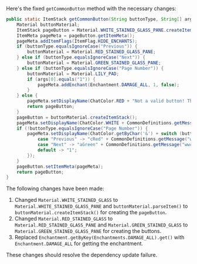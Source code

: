 Here's the fixed `getCommonButton` method with the necessary changes:

```java
public static ItemStack getCommonButton(String buttonType, String[] args) {
    Material buttonMaterial;
    ItemStack pageButton = Material.WHITE_STAINED_GLASS_PANE.createItemStack();
    ItemMeta pageMeta = pageButton.getItemMeta();
    pageMeta.addItemFlags(ItemFlag.HIDE_ENCHANTS);
    if (buttonType.equalsIgnoreCase("Previous")) {
        buttonMaterial = Material.RED_STAINED_GLASS_PANE;
    } else if (buttonType.equalsIgnoreCase("Next")) {
        buttonMaterial = Material.GREEN_STAINED_GLASS_PANE;
    } else if (buttonType.equalsIgnoreCase("Page Number")) {
        buttonMaterial = Material.LILY_PAD;
        if (args[0].equals("1")) {
            pageMeta.addEnchant(Enchantment.DAMAGE_ALL, 1, false);
        }
    } else {
        pageMeta.setDisplayName(ChatColor.RED + "Not a valid button! This is a bug, please report it.");
        return pageButton;
    }
    pageButton = buttonMaterial.createItemStack();
    pageMeta.setDisplayName(ChatColor.WHITE + CommonDefinitions.getMessage("wwcConfigGUIPageButton"));
    if (!buttonType.equalsIgnoreCase("Page Number")) {
        pageMeta.setDisplayName(ChatColor.getByChar('&') + switch (buttonType) {
            case "Previous" -> "cRed" + CommonDefinitions.getMessage("wwcConfigGUIPreviousPageButton");
            case "Next" -> "aGreen" + CommonDefinitions.getMessage("wwcConfigGUINextPageButton");
            default -> "1";
        });
    }
    pageButton.setItemMeta(pageMeta);
    return pageButton;
}
```

The following changes have been made:

1. Changed `Material.WHITE_STAINED_GLASS` to `Material.WHITE_STAINED_GLASS_PANE` and `buttonMaterial.parseItem()` to `buttonMaterial.createItemStack()` for creating the `pageButton`.
2. Changed `Material.RED_STAINED_GLASS` to `Material.RED_STAINED_GLASS_PANE` and `Material.GREEN_STAINED_GLASS` to `Material.GREEN_STAINED_GLASS_PANE` for creating the buttons.
3. Replaced `Enchantment.getByKey(Enchantments.DAMAGE_ALL).get()` with `Enchantment.DAMAGE_ALL` for getting the enchantment.

These changes should resolve the dependency update failure.